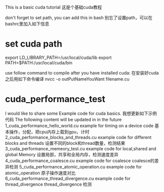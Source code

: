 This is a basic cuda tutorial
这是个基础cuda教程

don't forget to set path, you can add this in bash
别忘了设置path，可以在bashrc里加入如下信息
# set cuda path
export LD_LIBRARY_PATH=/usr/local/cuda/lib
export PATH=$PATH:/usr/local/cuda/bin 

use follow command to compile after you have installed cuda:
在安装好cuda之后用如下命令编译
nvcc -o outPutNameYouWant filename.cu   

# cuda_performance_test  
I would like to share some Example code for cuda basics.
我想更新如下示例代码
The following content will be updated in in the future
  1_cuda_performance_hello_world.cu   example for timing on a device code   基本操作，分配，把cpu内存上载到gpu，计时
  2_cuda_performance_blocks_and_threads.cu  example code for different blocks and threads  设置不同的block和thread数量，检测结果
  3_cuda_performance_memeory_test.cu  example code for local,shared and global Memory   设置局部，共享和全局内存，检测速度差异
  4_cuda_performance_coalesce.cu  example code for coalesce   coalesce的差异检测
  5_cuda_performance_atomic_operation.cu  example code for atomic_operation   原子操作速度对比
  6_cuda_performance_thread_divergence.cu  example code for thread_divergence    thread_divergence 检测
